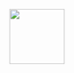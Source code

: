<div id="header" align="center">
  <img src="https://i.pinimg.com/originals/49/1e/cf/491ecfcebd2192e29b758ca798717ec6.gif" width="100"/>
</div>
